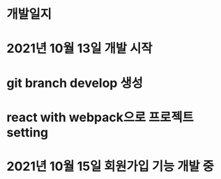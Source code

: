 # 개발일지

# 2021년 10월 13일 개발 시작

# git branch develop 생성

# react with webpack으로 프로젝트 setting

# 2021년 10월 15일 회원가입 기능 개발 중
